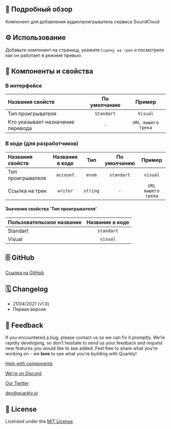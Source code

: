 ## 📖 Подробный обзор

Компонент для добавления аудиопроигрыватель сервиса SoundCloud

## ⚙️ Использование

Добавьте компонент на страницу, укажите `Ссылку на трек` и посмотрите как он работает в режиме превью.

## 🧩 Компоненты и свойства

### В интерфейсе

| Названия свойств                  | По умолчанию |       Пример       |
| :-------------------------------- | :----------: | :----------------: |
| Тип проигрывателя                 |  `Standart`  |      `Visual`      |
| Кто указывает назначение перевода |     `-`      | `URL вышего трека` |

### В коде (для разработчиков)

| Названия свойств  | Название в коде |   Тип    | По умолчанию |       Пример       |
| :---------------- | :-------------: | :------: | :----------: | :----------------: |
| Тип проигрывателя |    `account`    |  `enum`  |  `standart`  |      `visual`      |
| Ссылка на трек    |    `writer`     | `string` |     `-`      | `URL вышего трека` |

#### Значения свойства 'Тип проигрывателя'

| Пользовательское название | Название в коде |
| :------------------------ | :-------------: |
| Standart                  |   `standart`    |
| Visual                    |    `visual`     |

## 🗄 GitHub

[Ссылка на GitHub](https://github.com/quarkly/community-kit/blob/master/src/SoundCloud.js)

## 🗓 Changelog

-   21/04/2021 (v1.0)
-   Первая версия

## 📮 Feedback

If you encountered a bug, please contact us so we can fix it promptly. We’re rapidly developing, so don’t hesitate to send us your feedback and request new features you would like to see added. Feel free to share what you’re working on - we **love** to see what you’re building with Quarkly!

[Help with components](https://community.quarkly.io/c/requests/11)

[We're on Discord](https://discord.gg/f9KhSMGX)

[Our Twitter](https://twitter.com/quarklyapp)

[dev@quarkly.io](mailto:dev@quarkly.io)

## 📝 License

Licensed under the [MIT License](https://raw.githubusercontent.com/quarkly/community-kit/master/LICENSE).
